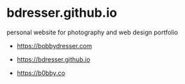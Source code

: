 # bdresser.github.io

personal website for photography and web design portfolio

- https://bobbydresser.com

- https://bdresser.github.io

- https://b0bby.co
